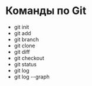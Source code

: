 # Команды по Git
* git init
* git add
* git branch
* git clone
* git diff
* git checkout
* git status
* git log
* git log --graph
  